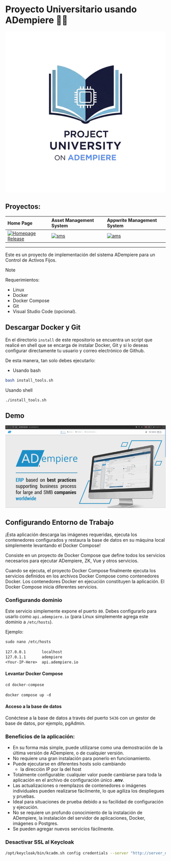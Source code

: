 # Proyecto Universitario usando ADempiere :technologist:

<p align="center">
  <a href="https://github.com/jesusalbujas/CONTROL-PST/blob/main/LICENSE">
  <a href="https://github.com/jesusalbujas/"> <img width=600px  src="./docs/logo.jpg" alt="Logo"/> </a>
  </a>
</p>


## Proyectos:



| Home Page                                                               | Asset Management System                                                 | Appwrite Management System                                               |
| :---------------------------------------------------------------------- | :---------------------------------------------------------------------- | :----------------------------------------------------------------------- |
| [![Homepage Release](https://img.shields.io/github/v/release/jesusalbujas/project-landing-page)](https://github.com/jesusalbujas/project-landing-page) | [![sms](https://img.shields.io/github/v/release/jesusalbujas/assets-management-system)](https://github.com/jesusalbujas/assets-management-system) | [![ams](https://img.shields.io/github/v/release/jesusalbujas/appwrite-management-system)](https://github.com/jesusalbujas/appwrite-management-system) |

---

Este es un proyecto de implementación del sistema ADempiere para un Control de Activos Fijos.

> [!NOTE]
> Requerimientos:
> - Linux
> - Docker
> - Docker Compose
> - Git
> - Visual Studio Code (opcional).

## Descargar Docker y Git

En el directorio `install` de este repositorio se encuentra un script que realicé en shell que se encarga de instalar Docker, Git y si lo deseas configurar directamente tu usuario y correo electrónico de Github.

De esta manera, tan solo debes ejecutarlo:

- Usando bash

```bash
bash install_tools.sh
```

Usando shell

```shell\
./install_tools.sh
```

## Demo

![ADempiere Demo](./docs/ADempiere_demo.gif)

## Configurando Entorno de Trabajo

¡Esta aplicación descarga las imágenes requeridas, ejecuta los contenedores configurados y restaura la base de datos en su máquina local simplemente levantando el Docker Compose!

Consiste en un proyecto de Docker Compose que define todos los servicios necesarios para ejecutar ADempiere, ZK, Vue y otros servicios.

Cuando se ejecuta, el proyecto Docker Compose finalmente ejecuta los servicios definidos en los archivos Docker Compose como contenedores Docker. Los contenedores Docker en ejecución constituyen la aplicación. El Docker Compose inicia diferentes servicios.

### Configurando dominio
Este servicio simplemente expone el puerto `80`. Debes configurarlo para usarlo como `api.adempiere.io` (para Linux simplemente agrega este dominio a `/etc/hosts`).

Ejemplo:

```shell
sudo nano /etc/hosts

127.0.0.1       localhost
127.0.1.1       adempiere
<Your-IP-Here>  api.adempiere.io
```

#### Levantar Docker Compose

```
cd docker-compose

docker compose up -d
```

#### Acceso a la base de datos

Conéctese a la base de datos a través del puerto `5436` con un gestor de base de datos, por ejemplo, pgAdmin.

### Beneficios de la aplicación:

- En su forma más simple, puede utilizarse como una demostración de la última versión de ADempiere, o de cualquier versión.
- No requiere una gran instalación para ponerlo en funcionamiento.
- Puede ejecutarse en diferentes hosts solo cambiando
  - la dirección IP por la del host
- Totalmente configurable: cualquier valor puede cambiarse para toda la aplicación en el archivo de configuración único **.env**.
- Las actualizaciones o reemplazos de contenedores o imágenes individuales pueden realizarse fácilmente, lo que agiliza los despliegues y pruebas.
- Ideal para situaciones de prueba debido a su facilidad de configuración y ejecución.
- No se requiere un profundo conocimiento de la instalación de ADempiere, la instalación del servidor de aplicaciones, Docker, imágenes o Postgres.
- Se pueden agregar nuevos servicios fácilmente.

### Desactivar SSL al Keycloak

```sh
/opt/keycloak/bin/kcadm.sh config credentials --server "http://server_name:3333" --realm master --user admin --password admin && /opt/keycloak/bin/kcadm.sh update realms/master -s sslRequired=NONE
```
